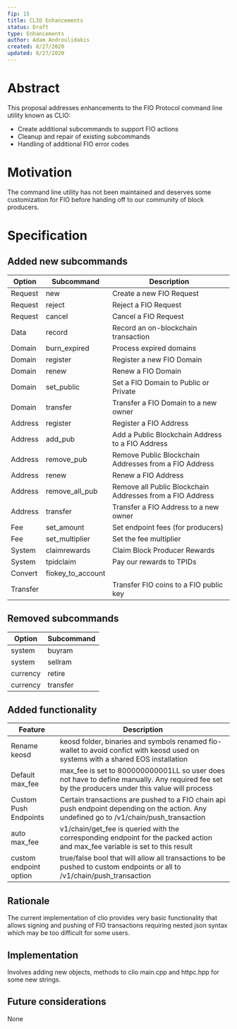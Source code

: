 ```yaml
---
fip: 15
title: CLIO Enhancements
status: Draft
type: Enhancements
author: Adam Androulidakis
created: 8/27/2020
updated: 8/27/2020
---
```


# Abstract
This proposal addresses enhancements to the FIO Protocol command line utility known as CLIO:
* Create additional subcommands to support FIO actions
* Cleanup and repair of existing subcommands
* Handling of additional FIO error codes

# Motivation
The command line utility has not been maintained and deserves some customization for FIO before handing off to our community of block producers.

# Specification
## Added new subcommands
|Option|Subcommand|Description|
|---|---|---|
|Request|new|Create a new FIO Request|
|Request|reject|Reject a FIO Request|
|Request|cancel|Cancel a FIO Request|
|Data|record|Record an on-blockchain transaction|
|Domain|burn_expired|Process expired domains|
|Domain|register|Register a new FIO Domain|
|Domain|renew|Renew a FIO Domain|
|Domain|set_public|Set a FIO Domain to Public or Private|
|Domain|transfer|Transfer a FIO Domain to a new owner|
|Address|register|Register a FIO Address|
|Address|add_pub|Add a Public Blockchain Address to a FIO Address|
|Address|remove_pub|Remove Public Blockchain Addresses from a FIO Address|
|Address|renew|Renew a FIO Address|
|Address|remove_all_pub|Remove all Public Blockchain Addresses from a FIO Address|
|Address|transfer|Transfer a FIO Address to a new owner|
|Fee|set_amount|Set endpoint fees (for producers)|
|Fee|set_multiplier|Set the fee multiplier|
|System|claimrewards|Claim Block Producer Rewards|
|System|tpidclaim|Pay our rewards to TPIDs|
|Convert|fiokey_to_account||
|Transfer||Transfer FIO coins to a FIO public key|

## Removed subcommands
|Option|Subcommand|
|---|---|
|system|buyram|
|system|sellram|
|currency|retire|
|currency|transfer|

## Added functionality
|Feature|Description|
|---|---|
|Rename keosd|keosd folder, binaries and symbols renamed fio-wallet to avoid confict with keosd used on systems with a shared EOS installation|
|Default max_fee|max_fee is set to 800000000001LL so user does not have to define manually. Any required fee set by the producers under this value will process|
|Custom Push Endpoints|Certain transactions are pushed to a FIO chain api push endpoint depending on the action. Any undefined go to /v1/chain/push_transaction|
|auto max_fee|v1/chain/get_fee is queried with the corresponding endpoint for the packed action and max_fee variable is set to this result|
|custom endpoint option|true/false bool that will allow all transactions to be pushed to custom endpoints or all to /v1/chain/push_transaction|

## Rationale
The current implementation of clio provides very basic functionality that allows signing and pushing of FIO transactions requiring nested json syntax which may be too difficult for some users.

## Implementation
Involves adding new objects, methods to clio main.cpp and httpc.hpp for some new strings.

## Future considerations
None
